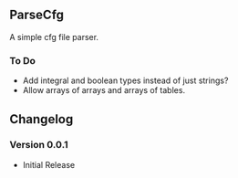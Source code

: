 ## ParseCfg  
A simple cfg file parser.

### To Do
- Add integral and boolean types instead of just strings?
- Allow arrays of arrays and arrays of tables.

## Changelog

### Version 0.0.1
- Initial Release
